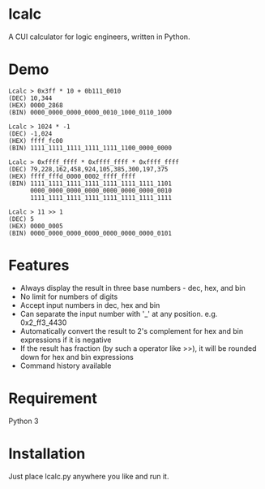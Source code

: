 # lcalc
A CUI calculator for logic engineers, written in Python.

# Demo

```
Lcalc > 0x3ff * 10 + 0b111_0010
(DEC) 10,344
(HEX) 0000_2868
(BIN) 0000_0000_0000_0000_0010_1000_0110_1000

Lcalc > 1024 * -1
(DEC) -1,024
(HEX) ffff_fc00
(BIN) 1111_1111_1111_1111_1111_1100_0000_0000

Lcalc > 0xffff_ffff * 0xffff_ffff * 0xffff_ffff
(DEC) 79,228,162,458,924,105,385,300,197,375
(HEX) ffff_fffd_0000_0002_ffff_ffff
(BIN) 1111_1111_1111_1111_1111_1111_1111_1101
      0000_0000_0000_0000_0000_0000_0000_0010
      1111_1111_1111_1111_1111_1111_1111_1111

Lcalc > 11 >> 1
(DEC) 5
(HEX) 0000_0005
(BIN) 0000_0000_0000_0000_0000_0000_0000_0101    
```

# Features
* Always display the result in three base numbers - dec, hex, and bin
* No limit for numbers of digits
* Accept input numbers in dec, hex and bin
* Can separate the input number with '\_' at any position. e.g. 0x2_ff3_4430
* Automatically convert the result to 2's complement for hex and bin expressions if it is negative
* If the result has fraction (by such a operator like >>), it will be rounded down for hex and bin expressions
* Command history available

# Requirement
Python 3

# Installation
Just place lcalc.py anywhere you like and run it.




